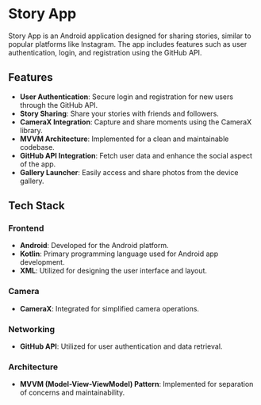 # Story App

Story App is an Android application designed for sharing stories, similar to popular platforms like Instagram. The app includes features such as user authentication, login, and registration using the GitHub API.

## Features

- **User Authentication**: Secure login and registration for new users through the GitHub API.
- **Story Sharing**: Share your stories with friends and followers.
- **CameraX Integration**: Capture and share moments using the CameraX library.
- **MVVM Architecture**: Implemented for a clean and maintainable codebase.
- **GitHub API Integration**: Fetch user data and enhance the social aspect of the app.
- **Gallery Launcher**: Easily access and share photos from the device gallery.

## Tech Stack

### Frontend
- **Android**: Developed for the Android platform.
- **Kotlin**: Primary programming language used for Android app development.
- **XML**: Utilized for designing the user interface and layout.

### Camera
- **CameraX**: Integrated for simplified camera operations.

### Networking
- **GitHub API**: Utilized for user authentication and data retrieval.

### Architecture
- **MVVM (Model-View-ViewModel) Pattern**: Implemented for separation of concerns and maintainability.
